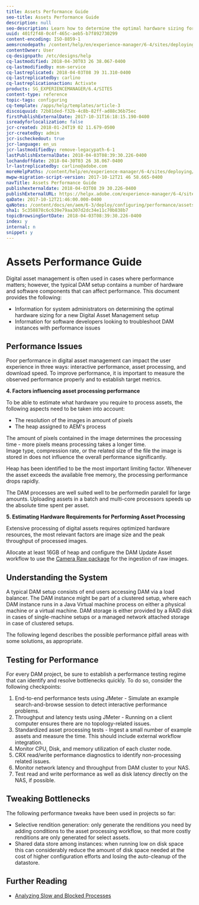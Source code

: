 ```yaml
---
title: Assets Performance Guide
seo-title: Assets Performance Guide
description: null
seo-description: Learn how to determine the optimal hardware sizing for a new Digital Asset Management (DAM) setup and how to troubleshoot performance issues
uuid: 401f2f48-0c4f-465c-aeb5-b7f892730299
content-encoding: ISO-8859-1
aemsrcnodepath: /content/help/en/experience-manager/6-4/sites/deploying/using/assets-performance-sizing
contentOwner: User
cq-designpath: /etc/designs/help
cq-lastmodified: 2018-04-30T03 26 38.067-0400
cq-lastmodifiedby: msm-service
cq-lastreplicated: 2018-04-03T08 39 31.310-0400
cq-lastreplicatedby: carlino
cq-lastreplicationaction: Activate
products: SG_EXPERIENCEMANAGER/6.4/SITES
content-type: reference
topic-tags: configuring
cq-template: /apps/help/templates/article-3
discoiquuid: 72b81ded-f32b-4c8b-82ff-ad88c36b75ec
firstPublishExternalDate: 2017-10-31T16:18:15.190-0400
isreadyforlocalization: false
jcr-created: 2018-01-24T19 02 11.679-0500
jcr-createdby: admin
jcr-ischeckedout: true
jcr-language: en_us
jcr-lastmodifiedby: remove-legacypath-6-1
lastPublishExternalDate: 2018-04-03T08:39:30.226-0400
lochandoffdate: 2018-04-30T03 26 38.067-0400
lr-lastreplicatedby: carlino@adobe.com
moreHelpPaths: /content/help/en/experience-manager/6-4/sites/deploying/morehelp/configuring;/content/help/en/experience-manager/6-4/sites/deploying/morehelp/configuring
mwpw-migration-script-version: 2017-10-12T21 46 58.665-0400
navTitle: Assets Performance Guide
publishexternaldate: 2018-04-03T08 39 30.226-0400
publishExternalURL: https://helpx.adobe.com/experience-manager/6-4/sites/deploying/using/assets-performance-sizing.html
qaDate: 2017-10-12T21:46:00.000-0400
qaNotes: /content/docs/en/aem/6-3/deploy/configuring/performance/assets-performance-sizing
sha1: 5c358878c6c639e79aa307d2dc34e11c70b838b7
topicBrowsingSortDate: 2018-04-03T08:39:30.226-0400
index: y
internal: n
snippet: y
---
```


# Assets Performance Guide

Digital asset management is often used in cases where performance matters; however, the typical DAM setup contains a number of hardware and software components that can affect performance. This document provides the following:

* Information for system administrators on determining the optimal hardware sizing for a new Digital Asset Management setup
* Information for software developers looking to troubleshoot DAM instances with performance issues

## Performance Issues

Poor performance in digital asset management can impact the user experience in three ways: interactive performance, asset processing, and download speed. To improve performance, it is important to measure the observed performance properly and to establish target metrics.

**4. Factors influencing asset processing performance**

To be able to estimate what hardware you require to process assets, the following aspects need to be taken into account:

* The resolution of the images in amount of pixels
* The heap assigned to AEM's process

The amount of pixels contained in the image determines the processing time - more pixels means processing takes a longer time.  
Image type, compression rate, or the related size of the file the image is stored in does not influence the overall performance significantly.

Heap has been identified to be the most important limiting factor. Whenever the asset exceeds the available free memory, the processing performance drops rapidly.

The DAM processes are well suited well to be performedin paralell for large amounts. Uploading assets in a batch and multi-core processors speeds up the absolute time spent per asset.

**5. Estimating Hardware Requirements for Performing Asset Processing**

Extensive processing of digital assets requires optimized hardware resources, the most relevant factors are image size and the peak throughput of processed images.

Allocate at least 16GB of heap and configure the DAM Update Asset workflow to use the [Camera Raw package](/content/help/en/experience-manager/6-4/assets/using/camera-raw) for the ingestion of raw images.

## Understanding the System

A typical DAM setup consists of end users accessing DAM via a load balancer. The DAM instance might be part of a clustered setup, where each DAM instance runs in a Java Virtual machine process on either a physical machine or a virtual machine. DAM storage is either provided by a RAID disk in cases of single-machine setups or a managed network attached storage in case of clustered setups.

<!-- 

Comment Type: draft

<img alt="CQ5 DAM Architecture and Performance Pitfalls" imageRotate="0" src="assets/chlimage_1-125.png" title="DAM Architecture" />

 -->

The following legend describes the possible performance pitfall areas with some solutions, as appropriate.

## Testing for Performance

For every DAM project, be sure to establish a performance testing regime that can identify and resolve bottlenecks quickly. To do so, consider the following checkpoints:

1. End-to-end performance tests using JMeter - Simulate an example search-and-browse session to detect interactive performance problems.
1. Throughput and latency tests using JMeter - Running on a client computer ensures there are no topology-related issues.
1. Standardized asset processing tests - Ingest a small number of example assets and measure the time. This should include external workflow integration.
1. Monitor CPU, Disk, and memory utilization of each cluster node.
1. CRX read/write performance diagnostics to identify non-processing related issues.
1. Monitor network latency and throughput from DAM cluster to your NAS.
1. Test read and write performance as well as disk latency directly on the NAS, if possible.

## Tweaking Bottlenecks

The following performance tweaks have been used in projects so far:

* Selective rendition generation: only generate the renditions you need by adding conditions to the asset processing workflow, so that more costly renditions are only generated for select assets.
* Shared data store among instances: when running low on disk space this can considerably reduce the amount of disk space needed at the cost of higher configuration efforts and losing the auto-cleanup of the datastore.

## Further Reading

* [Analyzing Slow and Blocked Processes](/content/help/en/experience-manager/kb/AnalyzeSlowAndBlockedProcesses)

